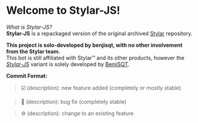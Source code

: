 # Welcome to Stylar-JS!
*What is Stylar-JS?*<br>
**Stylar-JS** is a repackaged version of the original archived [Stylar](https://github.com/StylarBot/Stylar) repository.<br>

**This project is solo-developed by benjisqt, with no other involvement from the Stylar team.**<br>
This bot is still affiliated with Stylar™️ and its other products, however the [*Stylar-JS*](https://github.com/benjisqt/Stylar-JS) variant is solely developed by [BenjiSQT](https://github.com/benjisqt).<br>

**Commit Format:**
> ☑️ (description): new feature added (completely or mostly stable)<br>

> 🔧 (description): bug fix (completely stable)<br>

> ⚙️ (description): change to an existing feature